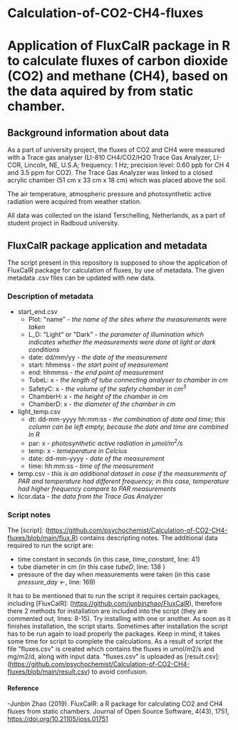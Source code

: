 # Calculation-of-CO2-CH4-fluxes
# Application of FluxCalR package in R to calculate fluxes of carbon dioxide (CO2) and methane (CH4), based on the data aquired by from static chamber. 
## Background information about data
As a part of university project, the fluxes of CO2 and CH4 were measured with a Trace gas analyser (LI-810 CH4/CO2/H2O Trace Gas Analyzer, LI-COR, Lincoln, NE, U.S.A; frequency: 1 Hz; precision level: 0.60 ppb for CH 4 and 3.5 ppm for CO2). The Trace Gas Analyzer was linked to a closed acrylic chamber (51 cm x 33 cm x 18 cm) which was placed above the soil.

The air temperature, atmospheric pressure and photosynthetic active radiation were acquired from weather station.

All data was collected on the island Terschelling, Netherlands, as a part of student project in Radboud university.

## FluxCalR package application and metadata

The script present in this repository is supposed to show the application of FluxCalR package for calculation of fluxes, by use of metadata. 
The given metadata .csv files can be updated with new data.

### Description of metadata
- start_end.csv
  - Plot: "name" - *the name of the sites where the measurements were taken*
  - L_D: "Light" or "Dark" - *the parameter of illumination which indicates whether the measurements were done at light or dark conditions*
  - date: dd/mm/yy - *the date of the measurement*
  - start: hhmmss - *the start point of measurement*
  - end: hhmmss - *the end point of measurement*
  - TubeL: x - *the length of tube connecting analyser to chamber in cm*
  - SafetyC: x - *the volume of the safety chamber in cm<sup>3</sup>*
  - ChamberH: x - *the height of the chamber in cm* 
  - ChamberD: x - *the diameter of the chamber in cm*
- light_temp.csv
  - dt: dd-mm-yyyy hh:mm:ss - *the combination of date and time; this column can be left empty, because the date and time are combined in R*
  - par: x - *photosynthetic active radiation in µmol/m<sup>2</sup>/s*
  - temp: x - *temeperature in Celcius*
  - date: dd-mm-yyyy - *date of the measurement*
  - time: hh:mm:ss - *time of the measurement*
- temp.csv - *this is an additional dataset in case if the measurements of PAR and temperature had different frequency; in this case, temperature had higher frequency compare to PAR measurements*
- licor.data - *the data from the Trace Gas Analyzer*

### Script notes

The [script]: (https://github.com/psychochemist/Calculation-of-CO2-CH4-fluxes/blob/main/flux.R) contains descripting notes. The additional data required to run the script are:
- time constant in seconds (in this case, *time_constant*, line: 41)
- tube diameter in cm (in this case *tubeD*, line: 138 )
- pressure of the day when measurements were taken (in this case *pressure_day <-*, line: 169) 

It has to be mentioned that to run the script it requires certain packages, including [FluxCalR]: (https://github.com/junbinzhao/FluxCalR), therefore there 2 methods for installation are included into the script (they are commented out, lines: 8-15). Try installing with one or another. As soon as it finishes installation, the script starts. Sometimes after installation the script has to be run again to load properly the packages. Keep in mind, it takes some time for script to complete the calculations. As a result of script the file "fluxes.csv" is created which contains the fluxes in  umol/m2/s and mg/m2/d, along with input data. "fluxes.csv" is uploaded as [result.csv]: (https://github.com/psychochemist/Calculation-of-CO2-CH4-fluxes/blob/main/result.csv) to avoid confusion. 

#### Reference
 -Junbin Zhao (2019). FluxCalR: a R package for calculating CO2 and CH4 fluxes from static chambers. Journal of Open Source Software, 4(43), 1751, https://doi.org/10.21105/joss.01751
